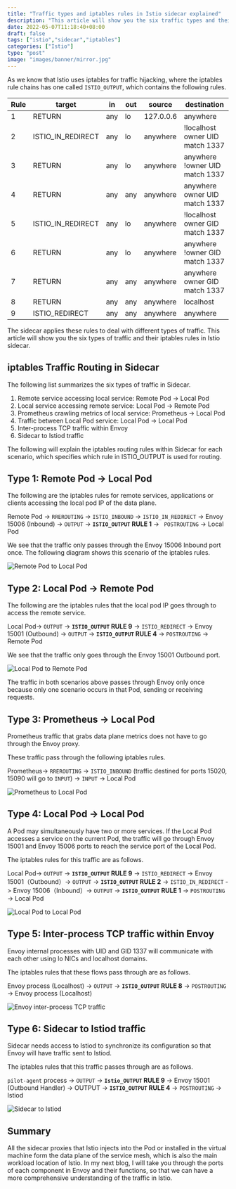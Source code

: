 ```yaml
---
title: "Traffic types and iptables rules in Istio sidecar explained"
description: "This article will show you the six traffic types and their iptables rules in Istio sidecar, and take you through the whole diagram in a schematic format."
date: 2022-05-07T11:18:40+08:00
draft: false
tags: ["istio","sidecar","iptables"]
categories: ["Istio"]
type: "post"
image: "images/banner/mirror.jpg"
---
```


As we know that Istio uses iptables for traffic hijacking, where the iptables rule chains has one called `ISTIO_OUTPUT`, which contains the following rules.

| **Rule** | **target**        | **in** | **out** | **source** | **destination**                 |
| -------- | ----------------- | ------ | ------- | ---------- | ------------------------------- |
| 1        | RETURN            | any    | lo      | 127.0.0.6  | anywhere                        |
| 2        | ISTIO_IN_REDIRECT | any    | lo      | anywhere   | !localhost owner UID match 1337 |
| 3        | RETURN            | any    | lo      | anywhere   | anywhere !owner UID match 1337  |
| 4        | RETURN            | any    | any     | anywhere   | anywhere owner UID match 1337   |
| 5        | ISTIO_IN_REDIRECT | any    | lo      | anywhere   | !localhost owner GID match 1337 |
| 6        | RETURN            | any    | lo      | anywhere   | anywhere !owner GID match 1337  |
| 7        | RETURN            | any    | any     | anywhere   | anywhere owner GID match 1337   |
| 8        | RETURN            | any    | any     | anywhere   | localhost                       |
| 9        | ISTIO_REDIRECT    | any    | any     | anywhere   | anywhere                        |

The sidecar applies these rules to deal with different types of traffic. This article will show you the six types of traffic and their iptables rules in Istio sidecar.

## iptables Traffic Routing in Sidecar

The following list summarizes the six types of traffic in Sidecar.

 1. Remote service accessing local service: Remote Pod -> Local Pod
 2. Local service accessing remote service: Local Pod -> Remote Pod
 3. Prometheus crawling metrics of local service: Prometheus -> Local Pod
 4. Traffic between Local Pod service: Local Pod -> Local Pod
 5. Inter-process TCP traffic within Envoy
 6. Sidecar to Istiod traffic

The following will explain the iptables routing rules within Sidecar for each scenario, which specifies which rule in ISTIO_OUTPUT is used for routing.

## Type 1: Remote Pod -> Local Pod

The following are the iptables rules for remote services, applications or clients accessing the local pod IP of the data plane.

Remote Pod -> `RREROUTING` -> `ISTIO_INBOUND` -> `ISTIO_IN_REDIRECT` -> Envoy 15006 (Inbound) -> `OUTPUT` -> **`ISTIO_OUTPUT` RULE 1** -> ` POSTROUTING` -> Local Pod

We see that the traffic only passes through the Envoy 15006 Inbound port once. The following diagram shows this scenario of the iptables rules.

![Remote Pod to Local Pod](remote-pod-local-pod.svg)

## Type 2: Local Pod -> Remote Pod

The following are the iptables rules that the local pod IP goes through to access the remote service.

Local Pod-> `OUTPUT` -> **`ISTIO_OUTPUT` RULE 9** -> `ISTIO_REDIRECT` -> Envoy 15001 (Outbound) -> `OUTPUT` -> **`ISTIO_OUTPUT` RULE 4** -> `POSTROUTING` -> Remote Pod

We see that the traffic only goes through the Envoy 15001 Outbound port. 

![Local Pod to Remote Pod](local-pod-remote-pod.svg)

The traffic in both scenarios above passes through Envoy only once because only one scenario occurs in that Pod, sending or receiving requests.

## Type 3: Prometheus -> Local Pod

Prometheus traffic that grabs data plane metrics does not have to go through the Envoy proxy.

These traffic pass through the following iptables rules.

Prometheus-> `RREROUTING` -> `ISTIO_INBOUND` (traffic destined for ports 15020, 15090 will go to `INPUT`) -> `INPUT`  -> Local Pod

![Prometheus to Local Pod](prometheus-local-pod.svg)

## Type 4: Local Pod -> Local Pod

A Pod may simultaneously have two or more services. If the Local Pod accesses a service on the current Pod, the traffic will go through Envoy 15001 and Envoy 15006 ports to reach the service port of the Local Pod.

The iptables rules for this traffic are as follows.

Local Pod-> `OUTPUT` -> **`ISTIO_OUTPUT` RULE 9** -> `ISTIO_REDIRECT` -> Envoy 15001（Outbound）-> `OUTPUT` -> **`ISTIO_OUTPUT` RULE 2** -> `ISTIO_IN_REDIRECT` -> Envoy 15006（Inbound）-> `OUTPUT` -> **`ISTIO_OUTPUT` RULE 1** -> `POSTROUTING` -> Local Pod

![Local Pod to Local Pod](local-pod-local-pod.svg)

## Type 5: Inter-process TCP traffic within Envoy

Envoy internal processes with UID and GID 1337 will communicate with each other using lo NICs and localhost domains.

The iptables rules that these flows pass through are as follows.

Envoy process (Localhost) -> `OUTPUT` -> **`ISTIO_OUTPUT` RULE 8** -> `POSTROUTING` -> Envoy process (Localhost)

![Envoy inter-process TCP traffic](envoy-internal-tcp-traffic.svg)

## Type 6: Sidecar to Istiod traffic

Sidecar needs access to Istiod to synchronize its configuration so that Envoy will have traffic sent to Istiod.

The iptables rules that this traffic passes through are as follows.

`pilot-agent` process -> `OUTPUT` -> **`Istio_OUTPUT` RULE 9** -> Envoy 15001 (Outbound Handler) -> OUTPUT -> **`ISTIO_OUTPUT` RULE 4** -> `POSTROUTING`  -> Istiod

![Sidecar to Istiod](sidecar-istiod.svg)

## Summary

All the sidecar proxies that Istio injects into the Pod or installed in the virtual machine form the data plane of the service mesh, which is also the main workload location of Istio. In my next blog, I will take you through the ports of each component in Envoy and their functions, so that we can have a more comprehensive understanding of the traffic in Istio.
